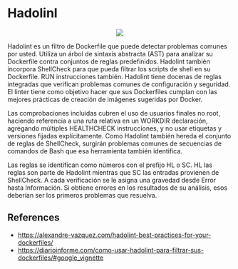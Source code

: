 # Hadolinl

<p align="center">
  <img src="https://github.com/dimasx010/knowledge/assets/105082657/faa25d16-f230-4ec7-aca6-75cebe3e7f9b">
</p>

Hadolint es un filtro de Dockerfile que puede detectar problemas comunes por usted. Utiliza un árbol de sintaxis abstracta (AST) para analizar su Dockerfile contra conjuntos de reglas predefinidos. Hadolint también incorpora ShellCheck para que pueda filtrar los scripts de shell en su Dockerfile. RUN instrucciones también.
Hadolint tiene docenas de reglas integradas que verifican problemas comunes de configuración y seguridad. El linter tiene como objetivo hacer que sus Dockerfiles cumplan con las mejores prácticas de creación de imágenes sugeridas por Docker.

Las comprobaciones incluidas cubren el uso de usuarios finales no root, haciendo referencia a una ruta relativa en un WORKDIR declaración, agregando múltiples HEALTHCHECK instrucciones, y no usar etiquetas y versiones fijadas explícitamente. Como Hadolint también hereda el conjunto de reglas de ShellCheck, surgirán problemas comunes de secuencias de comandos de Bash que esa herramienta también identifica.

Las reglas se identifican como números con el prefijo HL o SC. HL las reglas son parte de Hadolint mientras que SC las entradas provienen de ShellCheck. A cada verificación se le asigna una gravedad desde Error hasta Información. Si obtiene errores en los resultados de su análisis, esos deberían ser los primeros problemas que resuelva.

## References
- https://alexandre-vazquez.com/hadolint-best-practices-for-your-dockerfiles/
- https://diarioinforme.com/como-usar-hadolint-para-filtrar-sus-dockerfiles/#google_vignette​

